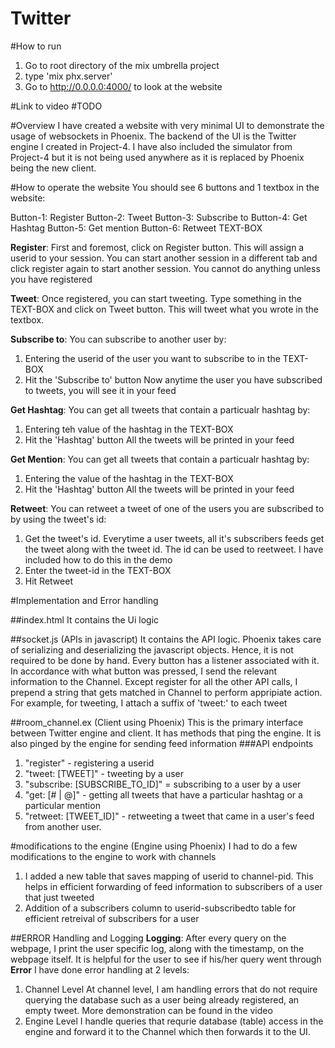 # Twitter

#How to run
1. Go to root directory of the mix umbrella project
2. type 'mix phx.server'
3. Go to http://0.0.0.0:4000/ to look at the website

#Link to video
#TODO

#Overview
I have created a website with very minimal UI to demonstrate the usage of websockets in Phoenix. The backend of the UI is the Twitter engine I created in Project-4. I have also included the simulator from Project-4 but it is not being used anywhere as it is replaced by Phoenix being the new client.

#How to operate the website
You should see 6 buttons and 1 textbox in the website:

Button-1: Register
Button-2: Tweet
Button-3: Subscribe to
Button-4: Get Hashtag
Button-5: Get mention
Button-6: Retweet
TEXT-BOX

**Register**: First and foremost, click on Register button. This will assign a userid to your session. You can start another session in a different tab and click register again to start another session. You cannot do anything unless you have registered

**Tweet**: Once registered, you can start tweeting. Type something in the TEXT-BOX and click on Tweet button. This will tweet what you wrote in the textbox.

**Subscribe to**: You can subscribe to another user by:
1. Entering the userid of the user you want to subscribe to in the TEXT-BOX
2. Hit the 'Subscribe to' button
Now anytime the user you have subscribed to tweets, you will see it in your feed

**Get Hashtag**: You can get all tweets that contain a particualr hashtag by:
1. Entering teh value of the hashtag in the TEXT-BOX
2. Hit the 'Hashtag' button
All the tweets will be printed in your feed

**Get Mention**: You can get all tweets that contain a particualr hashtag by:
1. Entering the value of the hashtag in the TEXT-BOX
2. Hit the 'Hashtag' button
All the tweets will be printed in your feed

**Retweet**: You can retweet a tweet of one of the users you are subscribed to by using the tweet's id:
1. Get the tweet's id. Everytime a user tweets, all it's subscribers feeds get the tweet along with the tweet id. The id can be used to reetweet. I have included how to do this in the demo
2. Enter the tweet-id in the TEXT-BOX
3. Hit Retweet


#Implementation and Error handling

##index.html
It contains the Ui logic

##socket.js (APIs in javascript)
It contains the API logic. Phoenix takes care of serializing and deserializing the javascript objects. Hence, it is not required to be done by hand. Every button has a listener associated with it. In accordance with what button was pressed, I send the relevant information to the Channel. Except register for all the other API calls, I prepend a string that gets matched in Channel to perform appripiate action. 
For example, for tweeting, I attach a suffix of 'tweet:' to each tweet

##room_channel.ex (Client using Phoenix)
This is the primary interface between Twitter engine and client. It has methods that ping the engine. It is also pinged by the engine for sending feed information
###API endpoints
1. "register" - registering a userid
2. "tweet: [TWEET]" - tweeting by a user
3. "subscribe: [SUBSCRIBE_TO_ID]" = subscribing to a user by a user
4. "get: [# | @]" - getting all tweets that have a particular hashtag or a particular mention
5. "retweet: [TWEET_ID]" - retweeting a tweet that came in a user's feed from another user.

#modifications to the engine (Engine using Phoenix)
I had to do a few modifications to the engine to work with channels
1. I added a new table that saves mapping of userid to channel-pid. This helps in efficient forwarding of feed information to subscribers of a user that just tweeted
2. Addition of a subscribers column to userid-subscribedto table for efficient retreival of subscribers for a user

##ERROR Handling and Logging
**Logging**: After every query on the webpage, I print the user specific log, along with the timestamp, on the webpage itself. It is helpful for the user to see if his/her query went through
**Error**
I have done error handling at 2 levels:
1. Channel Level
At channel level, I am handling errors that do not require querying the database such as a user being already registered, an empty tweet. More demonstration can be found in the video
2. Engine Level
I handle queries that requrie database (table) access in the engine and forward it to the Channel which then forwards it to the UI.

